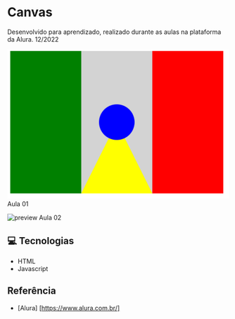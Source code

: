 # Canvas 

Desenvolvido para aprendizado, realizado durante as aulas na plataforma da Alura. 12/2022


![preview](./.github/preview1.png)
Aula 01


![preview](./.github/preview2.png)
Aula 02



## 💻 Tecnologias

- HTML
- Javascript 


## Referência

- [Alura] [https://www.alura.com.br/]


